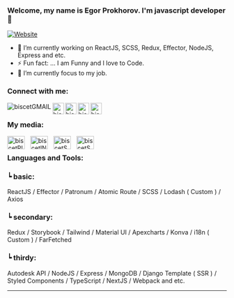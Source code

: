 ### Welcome, my name is Egor Prokhorov. I'm javascript developer 🤩

[![Website](https://img.shields.io/website?logo=io&label=MYPORTFOLIO&style=for-the-badge&url=https%3A%2F%2Fbiscet-portfolio.vercel.app%2F
)](https://biscet-portfolio.vercel.app/)

- 🔭 I’m currently working on ReactJS, SCSS, Redux, Effector, NodeJS, Express and etc.
- ⚡ Fun fact: ... I am Funny and I love to Code.
- 💪 I’m currently focus to my job.

### Connect with me:

[<img align="left" alt="biscetGMAIL" src="https://img.icons8.com/metro/26/000000/gmail-login.png"/>][gmail]
[<img align="left" alt="biscetVK" width="26px" src="https://img.icons8.com/android/24/000000/vk-com--v1.png" />][vk]
[<img align="left" alt="biscetTELEGRAM" width="26px" src="https://img.icons8.com/ios-filled/50/000000/telegram-app.png"/>][telegram]
[<img align="left" alt="biscetHABR" width="26px" src="https://career.habr.com/images/favicons/apple-touch-icon-120.png"/>][habr]
[<img align="left" alt="biscetHHRU" width="26px" src="https://upload.wikimedia.org/wikipedia/commons/7/79/HeadHunter_logo.png"/>][hhru]

<br />

### My media:

[<img align="left" height="30" width="40" style="padding-right:10px;" alt="biscetPINTEREST" src="https://cdn-icons-png.flaticon.com/512/174/174863.png"/>][pinterest]
[<img align="left" alt="biscetINSTAGRAM" height="30" width="40" style="padding-right:10px;" src="https://png.pngtree.com/png-vector/20221018/ourmid/pngtree-instagram-icon-png-image_6315974.png"/>][instagram]
[<img align="left" alt="biscetSOUNDCLOUD" height="30" width="40" style="padding-right:10px;" src="https://cdn-icons-png.flaticon.com/512/145/145809.png"/>][soundcloud]
[<img align="left" alt="biscetSOUNDCLOUD" height="30" width="40" style="padding-right:10px;" src="https://upload.wikimedia.org/wikipedia/commons/thumb/e/e7/Yandex_Music_icon.svg/2048px-Yandex_Music_icon.svg.png"/>][yandex]

<br />

### Languages and Tools:

### ┕ basic:

ReactJS / Effector / Patronum / Atomic Route / SCSS / Lodash ( Custom ) / Axios

### ┕ secondary:

Redux / Storybook / Tailwind / Material UI / Apexcharts / Konva / i18n ( Custom ) / FarFetched

### ┕ thirdy:

Autodesk API / NodeJS / Express / MongoDB / Django Template ( SSR ) / Styled Components / TypeScript / NextJS / Webpack and etc.


---

[website]: https://biscet-portfolio.vercel.app/
[vk]: https://vk.com/id607761386
[pinterest]: https://www.pinterest.ru/biscet275
[instagram]: https://instagram.com/_blsrng
[upwork]: https://www.upwork.com/freelancers/~01b350467f78c03786
[gmail]: mailto:befealmellow@gmail.com
[telegram]: https://telegram.im/@hpch400
[soundcloud]: https://soundcloud.com/biscet
[habr]: https://career.habr.com/biscet
[hhru]: https://togliatti.hh.ru/resume/b27a8469ff09bddac80039ed1f5358466e6534
[yandex]:https://music.yandex.ru/users/biscet/playlists/3
